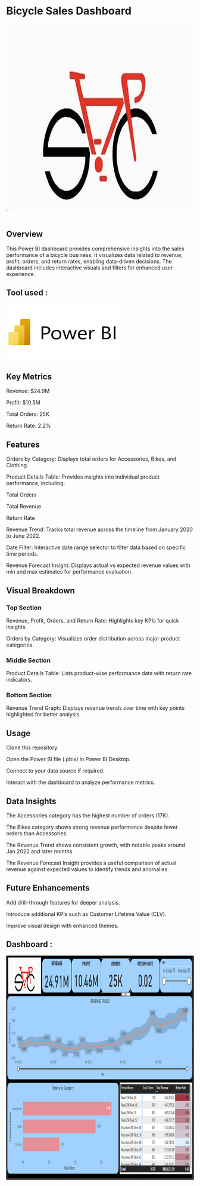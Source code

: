 # Bicycle Sales Dashboard

<img src="Images/Bicycle Logo.jpeg" width="2000" height="500"/>&nbsp;

## Overview

This Power BI dashboard provides comprehensive insights into the sales performance of a bicycle business. It visualizes data related to revenue, profit, orders, and return rates, enabling data-driven decisions. The dashboard includes interactive visuals and filters for enhanced user experience.

## Tool used :
<img src="Images/Power Bi Logo.png" width="300" height="150"/>&nbsp;

## Key Metrics

Revenue: $24.9M

Profit: $10.5M

Total Orders: 25K

Return Rate: 2.2%

## Features

Orders by Category: Displays total orders for Accessories, Bikes, and Clothing.

Product Details Table: Provides insights into individual product performance, including:

  Total Orders

  Total Revenue

  Return Rate

Revenue Trend: Tracks total revenue across the timeline from January 2020 to June 2022.

Date Filter: Interactive date range selector to filter data based on specific time periods.

Revenue Forecast Insight: Displays actual vs expected revenue values with min and max estimates for performance evaluation.

## Visual Breakdown

### Top Section

Revenue, Profit, Orders, and Return Rate: Highlights key KPIs for quick insights.

Orders by Category: Visualizes order distribution across major product categories.

### Middle Section

Product Details Table: Lists product-wise performance data with return rate indicators.

### Bottom Section

Revenue Trend Graph: Displays revenue trends over time with key points highlighted for better analysis.

## Usage

Clone this repository.

Open the Power BI file (.pbix) in Power BI Desktop.

Connect to your data source if required.

Interact with the dashboard to analyze performance metrics.

## Data Insights

The Accessories category has the highest number of orders (17K).

The Bikes category shows strong revenue performance despite fewer orders than Accessories.

The Revenue Trend shows consistent growth, with notable peaks around Jan 2022 and later months.

The Revenue Forecast Insight provides a useful comparison of actual revenue against expected values to identify trends and anomalies.

## Future Enhancements

Add drill-through features for deeper analysis.

Introduce additional KPIs such as Customer Lifetime Value (CLV).

Improve visual design with enhanced themes.

## Dashboard :
<img src="Images/Dashboard.png" width="2500" height="600"/>&nbsp;

